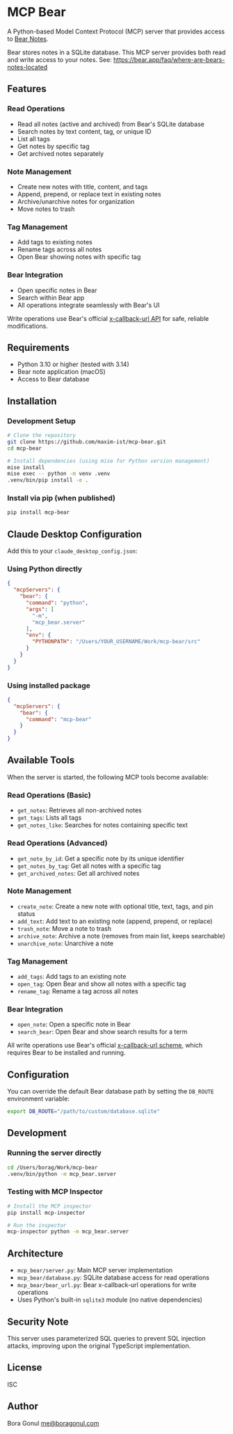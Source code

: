 # MCP Bear

A Python-based Model Context Protocol (MCP) server that provides access to [Bear Notes](https://bear.app).

Bear stores notes in a SQLite database. This MCP server provides both read and write access to your notes.
See: https://bear.app/faq/where-are-bears-notes-located

## Features

### Read Operations
- Read all notes (active and archived) from Bear's SQLite database
- Search notes by text content, tag, or unique ID
- List all tags
- Get notes by specific tag
- Get archived notes separately

### Note Management
- Create new notes with title, content, and tags
- Append, prepend, or replace text in existing notes
- Archive/unarchive notes for organization
- Move notes to trash

### Tag Management
- Add tags to existing notes
- Rename tags across all notes
- Open Bear showing notes with specific tag

### Bear Integration
- Open specific notes in Bear
- Search within Bear app
- All operations integrate seamlessly with Bear's UI

Write operations use Bear's official [x-callback-url API](https://bear.app/faq/x-callback-url-scheme-documentation/) for safe, reliable modifications.

## Requirements

- Python 3.10 or higher (tested with 3.14)
- Bear note application (macOS)
- Access to Bear database

## Installation

### Development Setup

```bash
# Clone the repository
git clone https://github.com/maxim-ist/mcp-bear.git
cd mcp-bear

# Install dependencies (using mise for Python version management)
mise install
mise exec -- python -m venv .venv
.venv/bin/pip install -e .
```

### Install via pip (when published)

```bash
pip install mcp-bear
```

## Claude Desktop Configuration

Add this to your `claude_desktop_config.json`:

### Using Python directly

```json
{
  "mcpServers": {
    "bear": {
      "command": "python",
      "args": [
        "-m",
        "mcp_bear.server"
      ],
      "env": {
        "PYTHONPATH": "/Users/YOUR_USERNAME/Work/mcp-bear/src"
      }
    }
  }
}
```

### Using installed package

```json
{
  "mcpServers": {
    "bear": {
      "command": "mcp-bear"
    }
  }
}
```

## Available Tools

When the server is started, the following MCP tools become available:

### Read Operations (Basic)

- `get_notes`: Retrieves all non-archived notes
- `get_tags`: Lists all tags
- `get_notes_like`: Searches for notes containing specific text

### Read Operations (Advanced)

- `get_note_by_id`: Get a specific note by its unique identifier
- `get_notes_by_tag`: Get all notes with a specific tag
- `get_archived_notes`: Get all archived notes

### Note Management

- `create_note`: Create a new note with optional title, text, tags, and pin status
- `add_text`: Add text to an existing note (append, prepend, or replace)
- `trash_note`: Move a note to trash
- `archive_note`: Archive a note (removes from main list, keeps searchable)
- `unarchive_note`: Unarchive a note

### Tag Management

- `add_tags`: Add tags to an existing note
- `open_tag`: Open Bear and show all notes with a specific tag
- `rename_tag`: Rename a tag across all notes

### Bear Integration

- `open_note`: Open a specific note in Bear
- `search_bear`: Open Bear and show search results for a term

All write operations use Bear's official [x-callback-url scheme](https://bear.app/faq/x-callback-url-scheme-documentation/), which requires Bear to be installed and running.

## Configuration

You can override the default Bear database path by setting the `DB_ROUTE` environment variable:

```bash
export DB_ROUTE="/path/to/custom/database.sqlite"
```

## Development

### Running the server directly

```bash
cd /Users/borag/Work/mcp-bear
.venv/bin/python -m mcp_bear.server
```

### Testing with MCP Inspector

```bash
# Install the MCP inspector
pip install mcp-inspector

# Run the inspector
mcp-inspector python -m mcp_bear.server
```

## Architecture

- `mcp_bear/server.py`: Main MCP server implementation
- `mcp_bear/database.py`: SQLite database access for read operations
- `mcp_bear/bear_url.py`: Bear x-callback-url operations for write operations
- Uses Python's built-in `sqlite3` module (no native dependencies)

## Security Note

This server uses parameterized SQL queries to prevent SQL injection attacks, improving upon the original TypeScript implementation.

## License

ISC

## Author

Bora Gonul <me@boragonul.com>
